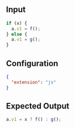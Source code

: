 
## Input
```javascript input
if (x) {
  a.v1 = f();
} else {
  a.v1 = g();
}
```

## Configuration
```json configuration
{
  "extension": "js"
}
```

## Expected Output
```javascript expected output
a.v1 = x ? f() : g();
```
